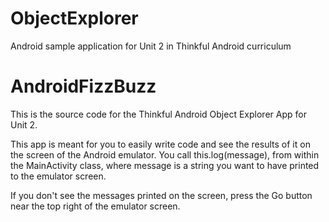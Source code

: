 # ObjectExplorer
Android sample application for Unit 2 in Thinkful Android curriculum

AndroidFizzBuzz
===============

This is the source code for the Thinkful Android Object Explorer App for Unit 2. 

This app is meant for you to easily write code and see the results of it on the screen of the Android emulator.
You call this.log(message), from within the MainActivity class, where message is a string you want to have printed to the emulator screen.

If you don't see the messages printed on the screen, press the Go button near the top right of the emulator screen.
